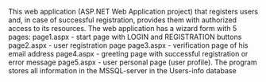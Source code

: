 This web application (ASP.NET Web Application project) that registers users and, in case of successful registration, provides them with authorized access to its resources. 
The web application has a wizard form with 5 pages:
  page1.aspx - start page with LOGIN and REGISTRATION buttons 
  page2.aspx - user registration page 
  page3.aspx - verification page of his email address 
  page4.aspx - greeting page with successful registration or error message 
  page5.aspx - user personal page (user profile).
The program stores all information in the MSSQL-server in the Users-info database
